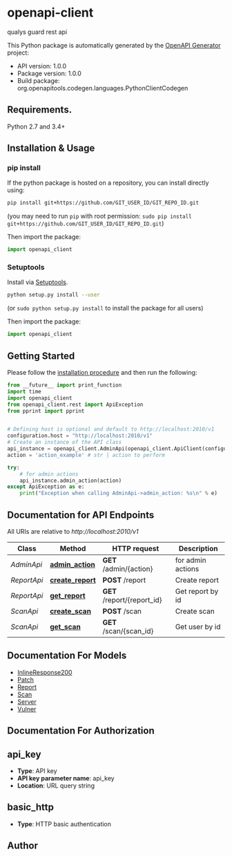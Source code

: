 # openapi-client
qualys guard rest api

This Python package is automatically generated by the [OpenAPI Generator](https://openapi-generator.tech) project:

- API version: 1.0.0
- Package version: 1.0.0
- Build package: org.openapitools.codegen.languages.PythonClientCodegen

## Requirements.

Python 2.7 and 3.4+

## Installation & Usage
### pip install

If the python package is hosted on a repository, you can install directly using:

```sh
pip install git+https://github.com/GIT_USER_ID/GIT_REPO_ID.git
```
(you may need to run `pip` with root permission: `sudo pip install git+https://github.com/GIT_USER_ID/GIT_REPO_ID.git`)

Then import the package:
```python
import openapi_client 
```

### Setuptools

Install via [Setuptools](http://pypi.python.org/pypi/setuptools).

```sh
python setup.py install --user
```
(or `sudo python setup.py install` to install the package for all users)

Then import the package:
```python
import openapi_client
```

## Getting Started

Please follow the [installation procedure](#installation--usage) and then run the following:

```python
from __future__ import print_function
import time
import openapi_client
from openapi_client.rest import ApiException
from pprint import pprint


# Defining host is optional and default to http://localhost:2010/v1
configuration.host = "http://localhost:2010/v1"
# Create an instance of the API class
api_instance = openapi_client.AdminApi(openapi_client.ApiClient(configuration))
action = 'action_example' # str | action to perform

try:
    # for admin actions
    api_instance.admin_action(action)
except ApiException as e:
    print("Exception when calling AdminApi->admin_action: %s\n" % e)

```

## Documentation for API Endpoints

All URIs are relative to *http://localhost:2010/v1*

Class | Method | HTTP request | Description
------------ | ------------- | ------------- | -------------
*AdminApi* | [**admin_action**](docs/AdminApi.md#admin_action) | **GET** /admin/{action} | for admin actions
*ReportApi* | [**create_report**](docs/ReportApi.md#create_report) | **POST** /report | Create report
*ReportApi* | [**get_report**](docs/ReportApi.md#get_report) | **GET** /report/{report_id} | Get report by id
*ScanApi* | [**create_scan**](docs/ScanApi.md#create_scan) | **POST** /scan | Create scan
*ScanApi* | [**get_scan**](docs/ScanApi.md#get_scan) | **GET** /scan/{scan_id} | Get user by id


## Documentation For Models

 - [InlineResponse200](docs/InlineResponse200.md)
 - [Patch](docs/Patch.md)
 - [Report](docs/Report.md)
 - [Scan](docs/Scan.md)
 - [Server](docs/Server.md)
 - [Vulner](docs/Vulner.md)


## Documentation For Authorization


## api_key

- **Type**: API key
- **API key parameter name**: api_key
- **Location**: URL query string


## basic_http

- **Type**: HTTP basic authentication


## Author




